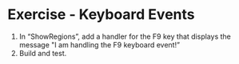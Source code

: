 ﻿# Exercise - Keyboard Events

1.  In “ShowRegions”, add a handler for the F9 key that displays the message "I am handling the F9 keyboard event!”
2.	Build and test.
